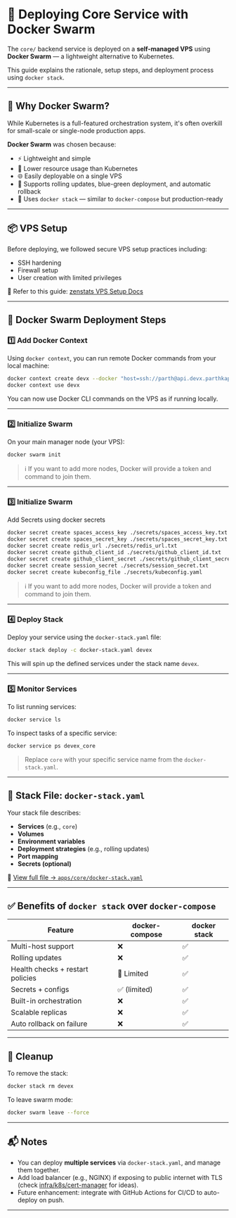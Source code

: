 # 🚀 Deploying Core Service with Docker Swarm

The `core/` backend service is deployed on a **self-managed VPS** using **Docker Swarm** — a lightweight alternative to Kubernetes.

This guide explains the rationale, setup steps, and deployment process using `docker stack`.

---

## 🧠 Why Docker Swarm?

While Kubernetes is a full-featured orchestration system, it's often overkill for small-scale or single-node production apps.

**Docker Swarm** was chosen because:

- ⚡ Lightweight and simple
- 💸 Lower resource usage than Kubernetes
- 🌐 Easily deployable on a single VPS
- 🔁 Supports rolling updates, blue-green deployment, and automatic rollback
- 🧱 Uses `docker stack` — similar to `docker-compose` but production-ready

---

## 📦 VPS Setup

Before deploying, we followed secure VPS setup practices including:

- SSH hardening
- Firewall setup
- User creation with limited privileges

📄 Refer to this guide:
[zenstats VPS Setup Docs](https://github.com/dreamsofcode-io/zenstats/blob/main/docs/vps-setup.md)

---

## 🐳 Docker Swarm Deployment Steps

### 1️⃣ Add Docker Context

Using `docker context`, you can run remote Docker commands from your local machine:

```bash
docker context create devx --docker "host=ssh://parth@api.devx.parthkapoor.me"
docker context use devx
````

You can now use Docker CLI commands on the VPS as if running locally.

---

### 2️⃣ Initialize Swarm

On your main manager node (your VPS):

```bash
docker swarm init
```

> ℹ️ If you want to add more nodes, Docker will provide a token and command to join them.

---

### 3️⃣ Initialize Swarm

Add Secrets using docker secrets

```bash
docker secret create spaces_access_key ./secrets/spaces_access_key.txt
docker secret create spaces_secret_key ./secrets/spaces_secret_key.txt
docker secret create redis_url ./secrets/redis_url.txt
docker secret create github_client_id ./secrets/github_client_id.txt
docker secret create github_client_secret ./secrets/github_client_secret.txt
docker secret create session_secret ./secrets/session_secret.txt
docker secret create kubeconfig_file ./secrets/kubeconfig.yaml
```

> ℹ️ If you want to add more nodes, Docker will provide a token and command to join them.

---

### 4️⃣ Deploy Stack

Deploy your service using the `docker-stack.yaml` file:

```bash
docker stack deploy -c docker-stack.yaml devex
```

This will spin up the defined services under the stack name `devex`.

---

### 5️⃣ Monitor Services

To list running services:

```bash
docker service ls
```

To inspect tasks of a specific service:

```bash
docker service ps devex_core
```

> Replace `core` with your specific service name from the `docker-stack.yaml`.

---

## 📄 Stack File: `docker-stack.yaml`

Your stack file describes:

* **Services** (e.g., `core`)
* **Volumes**
* **Environment variables**
* **Deployment strategies** (e.g., rolling updates)
* **Port mapping**
* **Secrets (optional)**

📄 [View full file → `apps/core/docker-stack.yaml`](https://github.com/ParthKapoor-dev/devex/blob/main/apps/core/docker-stack.yaml)

---

## ✅ Benefits of `docker stack` over `docker-compose`

| Feature                          | docker-compose | docker stack |
| -------------------------------- | -------------- | ------------ |
| Multi-host support               | ❌              | ✅            |
| Rolling updates                  | ❌              | ✅            |
| Health checks + restart policies | 🔄 Limited     | ✅            |
| Secrets + configs                | ✅ (limited)    | ✅            |
| Built-in orchestration           | ❌              | ✅            |
| Scalable replicas                | ❌              | ✅            |
| Auto rollback on failure         | ❌              | ✅            |

---

## 🧹 Cleanup

To remove the stack:

```bash
docker stack rm devex
```

To leave swarm mode:

```bash
docker swarm leave --force
```

---

## 📬 Notes

* You can deploy **multiple services** via `docker-stack.yaml`, and manage them together.
* Add load balancer (e.g., NGINX) if exposing to public internet with TLS (check [infra/k8s/cert-manager](../../infra/k8s) for ideas).
* Future enhancement: integrate with GitHub Actions for CI/CD to auto-deploy on push.

---
